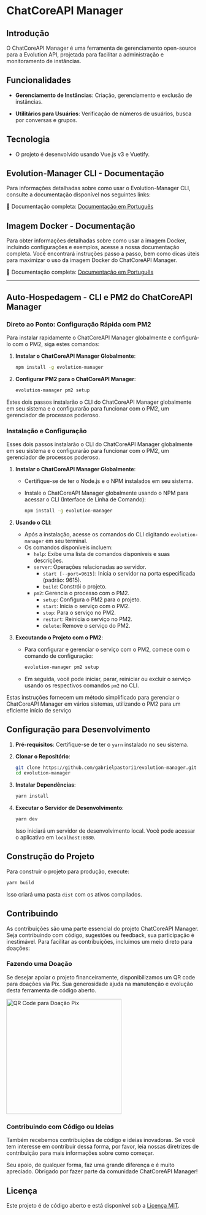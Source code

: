 [title]: \\ "Sobre"


# ChatCoreAPI Manager

## Introdução

O ChatCoreAPI Manager é uma ferramenta de gerenciamento open-source para a Evolution API, projetada para facilitar a administração e monitoramento de instâncias. 

## Funcionalidades

- **Gerenciamento de Instâncias**: Criação, gerenciamento e exclusão de instâncias.

- **Utilitários para Usuários**: Verificação de números de usuários, busca por conversas e grupos.

## Tecnologia

- O projeto é desenvolvido usando Vue.js v3 e Vuetify.

## Evolution-Manager CLI - Documentação

Para informações detalhadas sobre como usar o Evolution-Manager CLI, consulte a documentação disponível nos seguintes links:

🔗 Documentação completa: [Documentação em Português](https://github.com/gabrielpastori1/evolution-manager/blob/main/docs/pt_br/cli.md)

## Imagem Docker - Documentação

Para obter informações detalhadas sobre como usar a imagem Docker, incluindo configurações e exemplos, acesse a nossa documentação completa. Você encontrará instruções passo a passo, bem como dicas úteis para maximizar o uso da imagem Docker do ChatCoreAPI Manager.

🔗 Documentação completa: [Documentação em Português](https://github.com/gabrielpastori1/evolution-manager/tree/main/docs/pt_br/docker.md)

---

## Auto-Hospedagem - CLI e PM2 do ChatCoreAPI Manager

### Direto ao Ponto: Configuração Rápida com PM2

Para instalar rapidamente o ChatCoreAPI Manager globalmente e configurá-lo com o PM2, siga estes comandos:

1. **Instalar o ChatCoreAPI Manager Globalmente**:

   ```bash
   npm install -g evolution-manager
   ```

2. **Configurar PM2 para o ChatCoreAPI Manager**:

   ```bash
   evolution-manager pm2 setup
   ```

Estes dois passos instalarão o CLI do ChatCoreAPI Manager globalmente em seu sistema e o configurarão para funcionar com o PM2, um gerenciador de processos poderoso.

### Instalação e Configuração

Esses dois passos instalarão o CLI do ChatCoreAPI Manager globalmente em seu sistema e o configurarão para funcionar com o PM2, um gerenciador de processos poderoso.

1. **Instalar o ChatCoreAPI Manager Globalmente**:
   - Certifique-se de ter o Node.js e o NPM instalados em seu sistema.
   - Instale o ChatCoreAPI Manager globalmente usando o NPM para acessar o CLI (Interface de Linha de Comando):

     ```bash
     npm install -g evolution-manager
     ```

2. **Usando o CLI**:
   - Após a instalação, acesse os comandos do CLI digitando `evolution-manager` em seu terminal.
   - Os comandos disponíveis incluem:
     - `help`: Exibe uma lista de comandos disponíveis e suas descrições.
     - `server`: Operações relacionadas ao servidor.
       - `start [--port=9615]`: Inicia o servidor na porta especificada (padrão: 9615).
       - `build`: Constrói o projeto.
     - `pm2`: Gerencia o processo com o PM2.
       - `setup`: Configura o PM2 para o projeto.
       - `start`: Inicia o serviço com o PM2.
       - `stop`: Para o serviço no PM2.
       - `restart`: Reinicia o serviço no PM2.
       - `delete`: Remove o serviço do PM2.

3. **Executando o Projeto com o PM2**:
   - Para configurar e gerenciar o serviço com o PM2, comece com o comando de configuração:

     ```bash
     evolution-manager pm2 setup
     ```

   - Em seguida, você pode iniciar, parar, reiniciar ou excluir o serviço usando os respectivos comandos `pm2` no CLI.

Estas instruções fornecem um método simplificado para gerenciar o ChatCoreAPI Manager em vários sistemas, utilizando o PM2 para um eficiente início de serviço

## Configuração para Desenvolvimento

1. **Pré-requisitos**: Certifique-se de ter o `yarn` instalado no seu sistema.
2. **Clonar o Repositório**:

   ```bash
   git clone https://github.com/gabrielpastori1/evolution-manager.git
   cd evolution-manager
   ```

3. **Instalar Dependências**:

   ```bash
   yarn install
   ```

4. **Executar o Servidor de Desenvolvimento**:

   ```bash
   yarn dev
   ```

   Isso iniciará um servidor de desenvolvimento local. Você pode acessar o aplicativo em `localhost:8080`.

## Construção do Projeto

Para construir o projeto para produção, execute:

```bash
yarn build
```

Isso criará uma pasta `dist` com os ativos compilados.

## Contribuindo

As contribuições são uma parte essencial do projeto ChatCoreAPI Manager. Seja contribuindo com código, sugestões ou feedback, sua participação é inestimável. Para facilitar as contribuições, incluímos um meio direto para doações:

### Fazendo uma Doação

Se desejar apoiar o projeto financeiramente, disponibilizamos um QR code para doações via Pix. Sua generosidade ajuda na manutenção e evolução desta ferramenta de código aberto.

<img src="https://github.com/gabrielpastori1/evolution-manager/blob/main/src/assets/pix.svg" width="300" alt="QR Code para Doação Pix">

### Contribuindo com Código ou Ideias

Também recebemos contribuições de código e ideias inovadoras. Se você tem interesse em contribuir dessa forma, por favor, leia nossas diretrizes de contribuição para mais informações sobre como começar.

Seu apoio, de qualquer forma, faz uma grande diferença e é muito apreciado. Obrigado por fazer parte da comunidade ChatCoreAPI Manager!

## Licença

Este projeto é de código aberto e está disponível sob a [Licença MIT](LICENSE.md).
